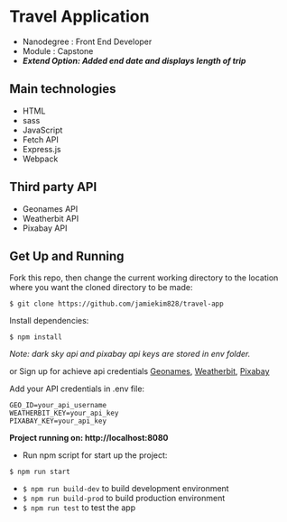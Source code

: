 # Travel Application

- Nanodegree : Front End Developer
- Module : Capstone
- **_Extend Option: Added end date and displays length of trip_**

## Main technologies

- HTML
- sass
- JavaScript
- Fetch API
- Express.js
- Webpack

## Third party API

- Geonames API
- Weatherbit API
- Pixabay API

## Get Up and Running

Fork this repo, then change the current working directory to the location where you want the cloned directory to be made:

```
$ git clone https://github.com/jamiekim828/travel-app
```

Install dependencies:

```
$ npm install
```

_Note: dark sky api and pixabay api keys are stored in env folder._

or Sign up for achieve api credentials
[Geonames](http://www.geonames.org/login), [Weatherbit](https://www.weatherbit.io/), [Pixabay](https://pixabay.com/accounts/register/?source=signup_button_header)

Add your API credentials in .env file:

```
GEO_ID=your_api_username
WEATHERBIT_KEY=your_api_key
PIXABAY_KEY=your_api_key
```

**Project running on: http://localhost:8080**

- Run npm script for start up the project:

```
$ npm run start
```

- `$ npm run build-dev` to build development environment
- `$ npm run build-prod` to build production environment
- `$ npm run test` to test the app
